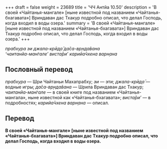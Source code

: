 +++
draft = false
weight = 23689
title = 'ЧЧ Антйа 10.50'
description = 'В своей «Чайтанья-мангале» [ныне известной под названием «Чайтанья-бхагавата»] Вриндаван дас Тхакур подробно описал, что делал Господь, когда входил в воды озера.'
summary = 'В своей «Чайтанья-мангале» [ныне известной под названием «Чайтанья-бхагавата»] Вриндаван дас Тхакур подробно описал, что делал Господь, когда входил в воды озера.'
+++

_прабхура эи джала-крӣд̣а̄ да̄са-вр̣нда̄вана  
‘чаитанйа-ман̇гале’ виста̄ри’ карийа̄чхена варн̣ана_

## Пословный перевод

_прабхура_ — Шри Чайтаньи Махапрабху; _эи_ — эти; _джала_\-_крӣд̣а̄_ — водные игры; _да̄са_\-_вр̣нда̄вана_ — Шрила Вриндаван дас Тхакур; _чаитанйа_\-_ман̇гале_ — в своей книге под названием «Чайтанья-мангала», ныне известной как «Чайтанья-бхагавата»; _виста̄ри’_ — в подробностях; _карийа̄чхена_ _варн̣ана_ — описал.

## Перевод

**В своей «Чайтанья-мангале» \[ныне известной под названием «Чайтанья-бхагавата»\] Вриндаван дас Тхакур подробно описал, что делал Господь, когда входил в воды озера.**
